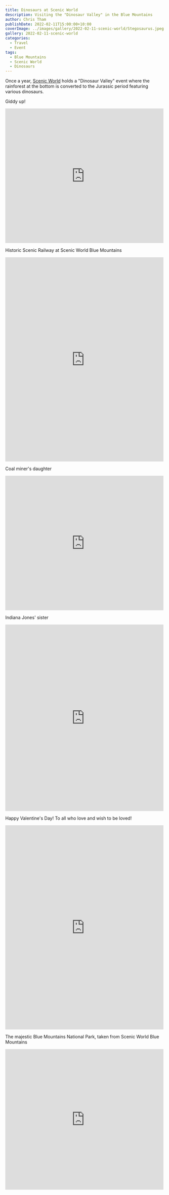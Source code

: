 ```yaml
---
title: Dinosaurs at Scenic World
description: Visiting the "Dinosaur Valley" in the Blue Mountains
author: Chris Tham
publishDate: 2022-02-11T15:00:00+10:00
coverImage: ../images/gallery/2022-02-11-scenic-world/Stegosaurus.jpeg
gallery: 2022-02-11-scenic-world
categories:
  - Travel
  - Event
tags:
  - Blue Mountains
  - Scenic World
  - Dinosaurs
---
```

Once a year, [Scenic World](https://www.scenicworld.com.au/dinosaur-valley) holds a "Dinosaur Valley" event where the rainforest at the bottom is converted to the Jurassic period featuring various dinosaurs.

Giddy up!

<iframe src="https://www.facebook.com/plugins/post.php?href=https%3A%2F%2Fwww.facebook.com%2Fchris1.tham%2Fposts%2Fpfbid0a5XfXq7XtJWoLJpr9gbwUVJXs88ZhGpJg3Waf2s8xHxAN2QmTSe2V3vbYithADWQl&show_text=true&width=500" width="500" height="425" style="border:none;overflow:hidden" scrolling="no" frameborder="0" allowfullscreen="true" allow="autoplay; clipboard-write; encrypted-media; picture-in-picture; web-share"></iframe>

Historic Scenic Railway at Scenic World Blue Mountains

<iframe src="https://www.facebook.com/plugins/post.php?href=https%3A%2F%2Fwww.facebook.com%2Fchris1.tham%2Fposts%2Fpfbid0nUZwvCHgGX83K17hyBP3Q2gKtDh4ciKdTrW6cip9ZCwWZnEUz5Bf7gbSkQTVap6Nl&show_text=true&width=500" width="500" height="645" style="border:none;overflow:hidden" scrolling="no" frameborder="0" allowfullscreen="true" allow="autoplay; clipboard-write; encrypted-media; picture-in-picture; web-share"></iframe>


Coal miner's daughter

<iframe src="https://www.facebook.com/plugins/post.php?href=https%3A%2F%2Fwww.facebook.com%2Fchris1.tham%2Fposts%2Fpfbid0r7Za4WoA3KzVaonpFJ7EVG2Kp9ihanjPqNeLWd2cr9ButJBfnyYiGj32BBLfyeEvl&show_text=true&width=500" width="500" height="425" style="border:none;overflow:hidden" scrolling="no" frameborder="0" allowfullscreen="true" allow="autoplay; clipboard-write; encrypted-media; picture-in-picture; web-share"></iframe>

Indiana Jones' sister

<iframe src="https://www.facebook.com/plugins/post.php?href=https%3A%2F%2Fwww.facebook.com%2Fchris1.tham%2Fposts%2Fpfbid02YcnH1LYG39aY6Evoa3Eos9bB3cnEWAjEMMCuZdouP2CvohH2wA58svZsLpLavHHdl&show_text=true&width=500" width="500" height="589" style="border:none;overflow:hidden" scrolling="no" frameborder="0" allowfullscreen="true" allow="autoplay; clipboard-write; encrypted-media; picture-in-picture; web-share"></iframe>

Happy Valentine's Day! To all who love and wish to be loved!

<iframe src="https://www.facebook.com/plugins/post.php?href=https%3A%2F%2Fwww.facebook.com%2Fchris1.tham%2Fposts%2Fpfbid02NXR1joXA8sTgwnV9R4ZWtmGyZdpRdSi6Swit355kGvRdsbeWdAJFXPvZ1beMrJV2l&show_text=true&width=500" width="500" height="645" style="border:none;overflow:hidden" scrolling="no" frameborder="0" allowfullscreen="true" allow="autoplay; clipboard-write; encrypted-media; picture-in-picture; web-share"></iframe>

The majestic Blue Mountains National Park, taken from Scenic World Blue Mountains

<iframe src="https://www.facebook.com/plugins/post.php?href=https%3A%2F%2Fwww.facebook.com%2Fchris1.tham%2Fposts%2Fpfbid0j6Y5nQYDr87rNGqKC5BWscRDe6qjK4ga4uSzfTGMXzhUuuxUmnaR7B4c3PKoHrjSl&show_text=true&width=500" width="500" height="444" style="border:none;overflow:hidden" scrolling="no" frameborder="0" allowfullscreen="true" allow="autoplay; clipboard-write; encrypted-media; picture-in-picture; web-share"></iframe>
